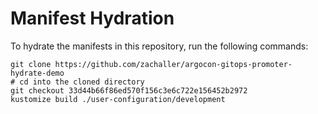 # Manifest Hydration

To hydrate the manifests in this repository, run the following commands:

```shell
git clone https://github.com/zachaller/argocon-gitops-promoter-hydrate-demo
# cd into the cloned directory
git checkout 33d44b66f86ed570f156c3e6c722e156452b2972
kustomize build ./user-configuration/development
```
